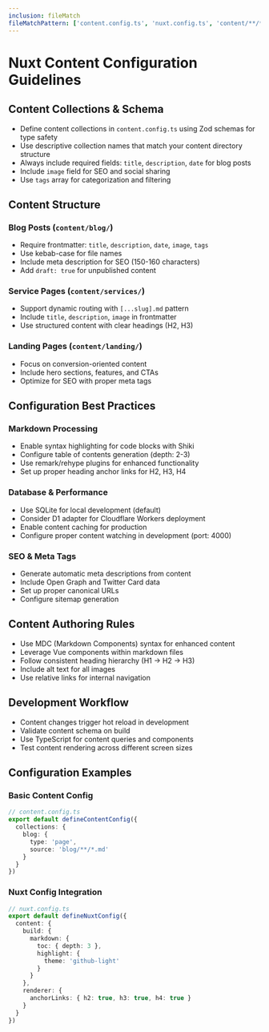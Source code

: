 ```yaml
---
inclusion: fileMatch
fileMatchPattern: ['content.config.ts', 'nuxt.config.ts', 'content/**/*.md']
---
```


# Nuxt Content Configuration Guidelines

## Content Collections & Schema

- Define content collections in `content.config.ts` using Zod schemas for type safety
- Use descriptive collection names that match your content directory structure
- Always include required fields: `title`, `description`, `date` for blog posts
- Include `image` field for SEO and social sharing
- Use `tags` array for categorization and filtering

## Content Structure

### Blog Posts (`content/blog/`)
- Require frontmatter: `title`, `description`, `date`, `image`, `tags`
- Use kebab-case for file names
- Include meta description for SEO (150-160 characters)
- Add `draft: true` for unpublished content

### Service Pages (`content/services/`)
- Support dynamic routing with `[...slug].md` pattern
- Include `title`, `description`, `image` in frontmatter
- Use structured content with clear headings (H2, H3)

### Landing Pages (`content/landing/`)
- Focus on conversion-oriented content
- Include hero sections, features, and CTAs
- Optimize for SEO with proper meta tags

## Configuration Best Practices

### Markdown Processing
- Enable syntax highlighting for code blocks with Shiki
- Configure table of contents generation (depth: 2-3)
- Use remark/rehype plugins for enhanced functionality
- Set up proper heading anchor links for H2, H3, H4

### Database & Performance
- Use SQLite for local development (default)
- Consider D1 adapter for Cloudflare Workers deployment
- Enable content caching for production
- Configure proper content watching in development (port: 4000)

### SEO & Meta Tags
- Generate automatic meta descriptions from content
- Include Open Graph and Twitter Card data
- Set up proper canonical URLs
- Configure sitemap generation

## Content Authoring Rules

- Use MDC (Markdown Components) syntax for enhanced content
- Leverage Vue components within markdown files
- Follow consistent heading hierarchy (H1 → H2 → H3)
- Include alt text for all images
- Use relative links for internal navigation

## Development Workflow

- Content changes trigger hot reload in development
- Validate content schema on build
- Use TypeScript for content queries and components
- Test content rendering across different screen sizes

## Configuration Examples

### Basic Content Config
```ts
// content.config.ts
export default defineContentConfig({
  collections: {
    blog: {
      type: 'page',
      source: 'blog/**/*.md'
    }
  }
})
```

### Nuxt Config Integration
```ts
// nuxt.config.ts
export default defineNuxtConfig({
  content: {
    build: {
      markdown: {
        toc: { depth: 3 },
        highlight: {
          theme: 'github-light'
        }
      }
    },
    renderer: {
      anchorLinks: { h2: true, h3: true, h4: true }
    }
  }
})
```
